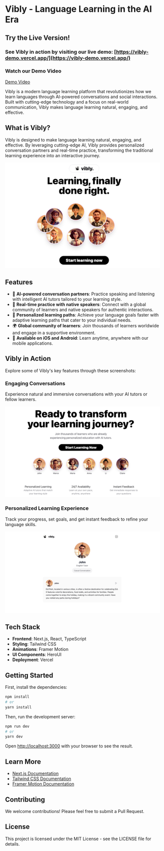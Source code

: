 # Vibly - Language Learning in the AI Era

## Try the Live Version!

### See Vibly in action by visiting our live demo: [https://vibly-demo.vercel.app/](https://vibly-demo.vercel.app/)

### Watch our Demo Video


[Demo Video](/demo.mp4)

Vibly is a modern language learning platform that revolutionizes how we learn languages through AI-powered conversations and social interactions. Built with cutting-edge technology and a focus on real-world communication, Vibly makes language learning natural, engaging, and effective.

## What is Vibly?

Vibly is designed to make language learning natural, engaging, and effective. By leveraging cutting-edge AI, Vibly provides personalized conversation partners and real-time practice, transforming the traditional learning experience into an interactive journey.

![Vibly Landing Page](/screenshot.png)

## Features

- 🤖 **AI-powered conversation partners**: Practice speaking and listening with intelligent AI tutors tailored to your learning style.
- 👥 **Real-time practice with native speakers**: Connect with a global community of learners and native speakers for authentic interactions.
- 🎯 **Personalized learning paths**: Achieve your language goals faster with adaptive learning paths that cater to your individual needs.
- 🌍 **Global community of learners**: Join thousands of learners worldwide and engage in a supportive environment.
- 📱 **Available on iOS and Android**: Learn anytime, anywhere with our mobile applications.

## Vibly in Action

Explore some of Vibly's key features through these screenshots:

### Engaging Conversations

Experience natural and immersive conversations with your AI tutors or fellow learners.

![Vibly Chat Interface](/screenshot_desktop_02.png)

### Personalized Learning Experience

Track your progress, set goals, and get instant feedback to refine your language skills.

![Vibly User Profile](/screenshot_desktop_00.png)

## Tech Stack

- **Frontend**: Next.js, React, TypeScript
- **Styling**: Tailwind CSS
- **Animations**: Framer Motion
- **UI Components**: HeroUI
- **Deployment**: Vercel

## Getting Started

First, install the dependencies:

```bash
npm install
# or
yarn install
```

Then, run the development server:

```bash
npm run dev
# or
yarn dev
```

Open [http://localhost:3000](http://localhost:3000) with your browser to see the result.


## Learn More

- [Next.js Documentation](https://nextjs.org/docs)
- [Tailwind CSS Documentation](https://tailwindcss.com/docs)
- [Framer Motion Documentation](https://www.framer.com/motion/)

## Contributing

We welcome contributions! Please feel free to submit a Pull Request.

## License

This project is licensed under the MIT License - see the LICENSE file for details.
